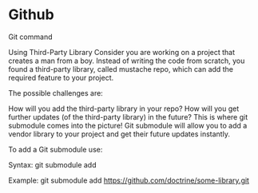 # Github
Git command

Using Third-Party Library
Consider you are working on a project that creates a man from a boy. Instead of writing the code from scratch, you found a third-party library, called mustache repo, which can add the required feature to your project.

The possible challenges are:

How will you add the third-party library in your repo?
How will you get further updates (of the third-party library) in the future?
This is where git submodule comes into the picture!
Git submodule will allow you to add a vendor library to your project and get their future updates instantly.

To add a Git submodule use:

Syntax: git submodule add <URL of vendor library>

Example: git submodule add https://github.com/doctrine/some-library.git
